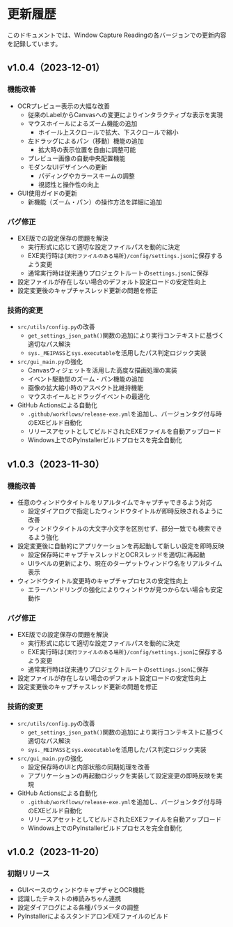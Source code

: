 # 更新履歴

このドキュメントでは、Window Capture Readingの各バージョンでの更新内容を記録しています。

## v1.0.4（2023-12-01）

### 機能改善
- OCRプレビュー表示の大幅な改善
  - 従来のLabelからCanvasへの変更によりインタラクティブな表示を実現
  - マウスホイールによるズーム機能の追加
    - ホイール上スクロールで拡大、下スクロールで縮小
  - 左ドラッグによるパン（移動）機能の追加
    - 拡大時の表示位置を自由に調整可能
  - プレビュー画像の自動中央配置機能
  - モダンなUIデザインへの更新
    - パディングやカラースキームの調整
    - 視認性と操作性の向上
- GUI使用ガイドの更新
  - 新機能（ズーム・パン）の操作方法を詳細に追加

### バグ修正
- EXE版での設定保存の問題を解決
  - 実行形式に応じて適切な設定ファイルパスを動的に決定
  - EXE実行時は`{実行ファイルのある場所}/config/settings.json`に保存するよう変更
  - 通常実行時は従来通りプロジェクトルートの`settings.json`に保存
- 設定ファイルが存在しない場合のデフォルト設定ロードの安定性向上
- 設定変更後のキャプチャスレッド更新の問題を修正

### 技術的変更
- `src/utils/config.py`の改善
  - `get_settings_json_path()`関数の追加により実行コンテキストに基づく適切なパス解決
  - `sys._MEIPASS`と`sys.executable`を活用したパス判定ロジック実装
- `src/gui_main.py`の強化
  - Canvasウィジェットを活用した高度な描画処理の実装
  - イベント駆動型のズーム・パン機能の追加
  - 画像の拡大縮小時のアスペクト比維持機能
  - マウスホイールとドラッグイベントの最適化
- GitHub Actionsによる自動化
  - `.github/workflows/release-exe.yml`を追加し、バージョンタグ付与時のEXEビルド自動化
  - リリースアセットとしてビルドされたEXEファイルを自動アップロード
  - Windows上でのPyInstallerビルドプロセスを完全自動化

## v1.0.3（2023-11-30）

### 機能改善
- 任意のウィンドウタイトルをリアルタイムでキャプチャできるよう対応
  - 設定ダイアログで指定したウィンドウタイトルが即時反映されるように改善
  - ウィンドウタイトルの大文字小文字を区別せず、部分一致でも検索できるよう強化
- 設定変更後に自動的にアプリケーションを再起動して新しい設定を即時反映
  - 設定保存時にキャプチャスレッドとOCRスレッドを適切に再起動
  - UIラベルの更新により、現在のターゲットウィンドウ名をリアルタイム表示
- ウィンドウタイトル変更時のキャプチャプロセスの安定性向上
  - エラーハンドリングの強化によりウィンドウが見つからない場合も安定動作

### バグ修正
- EXE版での設定保存の問題を解決
  - 実行形式に応じて適切な設定ファイルパスを動的に決定
  - EXE実行時は`{実行ファイルのある場所}/config/settings.json`に保存するよう変更
  - 通常実行時は従来通りプロジェクトルートの`settings.json`に保存
- 設定ファイルが存在しない場合のデフォルト設定ロードの安定性向上
- 設定変更後のキャプチャスレッド更新の問題を修正

### 技術的変更
- `src/utils/config.py`の改善
  - `get_settings_json_path()`関数の追加により実行コンテキストに基づく適切なパス解決
  - `sys._MEIPASS`と`sys.executable`を活用したパス判定ロジック実装
- `src/gui_main.py`の強化
  - 設定保存時のUIと内部状態の同期処理を改善
  - アプリケーションの再起動ロジックを実装して設定変更の即時反映を実現
- GitHub Actionsによる自動化
  - `.github/workflows/release-exe.yml`を追加し、バージョンタグ付与時のEXEビルド自動化
  - リリースアセットとしてビルドされたEXEファイルを自動アップロード
  - Windows上でのPyInstallerビルドプロセスを完全自動化

## v1.0.2（2023-11-20）

### 初期リリース
- GUIベースのウィンドウキャプチャとOCR機能
- 認識したテキストの棒読みちゃん連携
- 設定ダイアログによる各種パラメータの調整
- PyInstallerによるスタンドアロンEXEファイルのビルド 